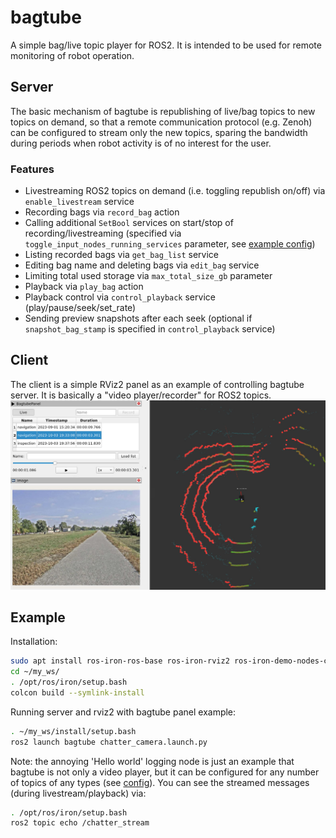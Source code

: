 # bagtube
A simple bag/live topic player for ROS2.
It is intended to be used for remote monitoring of robot operation.

## Server
The basic mechanism of bagtube is republishing of live/bag topics to new topics on demand,
so that a remote communication protocol (e.g. Zenoh) can be configured to stream only the new topics,
sparing the bandwidth during periods when robot activity is of no interest for the user.

### Features
- Livestreaming ROS2 topics on demand (i.e. toggling republish on/off) via `enable_livestream` service
- Recording bags via `record_bag` action
- Calling additional `SetBool` services on start/stop of recording/livestreaming (specified via `toggle_input_nodes_running_services` parameter,
see [example config](params/chatter_camera.yaml))
- Listing recorded bags via `get_bag_list` service
- Editing bag name and deleting bags via `edit_bag` service
- Limiting total used storage via `max_total_size_gb` parameter
- Playback via `play_bag` action
- Playback control via `control_playback` service (play/pause/seek/set_rate)
- Sending preview snapshots after each seek (optional if `snapshot_bag_stamp` is specified in `control_playback` service)

## Client
The client is a simple RViz2 panel as an example of controlling bagtube server. It is basically a "video player/recorder" for ROS2 topics.
![Bagtube panel](doc/bagtube-panel.jpg)

## Example

Installation:
```bash
sudo apt install ros-iron-ros-base ros-iron-rviz2 ros-iron-demo-nodes-cpp ros-iron-usb-cam
cd ~/my_ws/
. /opt/ros/iron/setup.bash
colcon build --symlink-install
```
Running server and rviz2 with bagtube panel example:
```bash
. ~/my_ws/install/setup.bash
ros2 launch bagtube chatter_camera.launch.py
```
Note: the annoying 'Hello world' logging node is just an example that bagtube is not only a video player, but it can be configured
for any number of topics of any types (see [config](bagtube_server/params/chatter_camera.yaml)). You can see the streamed messages
(during livestream/playback) via:
```bash
. /opt/ros/iron/setup.bash
ros2 topic echo /chatter_stream
```